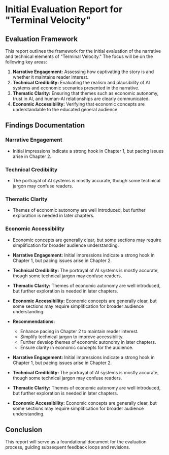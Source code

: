 # Initial Evaluation Report for "Terminal Velocity"

## Evaluation Framework

This report outlines the framework for the initial evaluation of the narrative and technical elements of "Terminal Velocity." The focus will be on the following key areas:

1. **Narrative Engagement:** Assessing how captivating the story is and whether it maintains reader interest.
2. **Technical Credibility:** Evaluating the realism and plausibility of AI systems and economic scenarios presented in the narrative.
3. **Thematic Clarity:** Ensuring that themes such as economic autonomy, trust in AI, and human-AI relationships are clearly communicated.
4. **Economic Accessibility:** Verifying that economic concepts are understandable to the educated general audience.

## Findings Documentation

### Narrative Engagement
- Initial impressions indicate a strong hook in Chapter 1, but pacing issues arise in Chapter 2.

### Technical Credibility
- The portrayal of AI systems is mostly accurate, though some technical jargon may confuse readers.

### Thematic Clarity
- Themes of economic autonomy are well introduced, but further exploration is needed in later chapters.

### Economic Accessibility
- Economic concepts are generally clear, but some sections may require simplification for broader audience understanding.

- **Narrative Engagement:** Initial impressions indicate a strong hook in Chapter 1, but pacing issues arise in Chapter 2.
  
- **Technical Credibility:** The portrayal of AI systems is mostly accurate, though some technical jargon may confuse readers.
  
- **Thematic Clarity:** Themes of economic autonomy are well introduced, but further exploration is needed in later chapters.
  
- **Economic Accessibility:** Economic concepts are generally clear, but some sections may require simplification for broader audience understanding.

- **Recommendations:** 
  - Enhance pacing in Chapter 2 to maintain reader interest.
  - Simplify technical jargon to improve accessibility.
  - Further develop themes of economic autonomy in later chapters.
  - Ensure clarity in economic concepts for the audience.

- **Narrative Engagement:** Initial impressions indicate a strong hook in Chapter 1, but pacing issues arise in Chapter 2.
  
- **Technical Credibility:** The portrayal of AI systems is mostly accurate, though some technical jargon may confuse readers.
  
- **Thematic Clarity:** Themes of economic autonomy are well introduced, but further exploration is needed in later chapters.
  
- **Economic Accessibility:** Economic concepts are generally clear, but some sections may require simplification for broader audience understanding.
  
## Conclusion

This report will serve as a foundational document for the evaluation process, guiding subsequent feedback loops and revisions.
